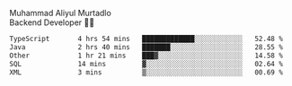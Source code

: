 Muhammad Aliyul Murtadlo
<br>
Backend Developer 👨‍💻
<br>
<!--START_SECTION:waka-->

```txt
TypeScript       4 hrs 54 mins   █████████████░░░░░░░░░░░░   52.48 %
Java             2 hrs 40 mins   ███████░░░░░░░░░░░░░░░░░░   28.55 %
Other            1 hr 21 mins    ███▓░░░░░░░░░░░░░░░░░░░░░   14.58 %
SQL              14 mins         ▓░░░░░░░░░░░░░░░░░░░░░░░░   02.64 %
XML              3 mins          ▒░░░░░░░░░░░░░░░░░░░░░░░░   00.69 %
```

<!--END_SECTION:waka-->
